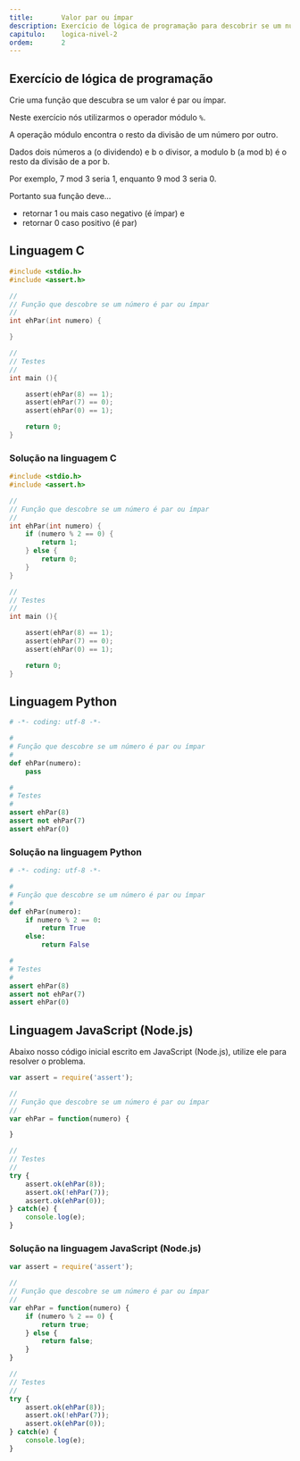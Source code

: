 ```yaml
---
title:       Valor par ou ímpar
description: Exercício de lógica de programação para descobrir se um número é par ou ímpar.
capitulo:    logica-nivel-2
ordem:       2
---
```




Exercício de lógica de programação
---

Crie uma função que descubra se um valor é par ou ímpar.

Neste exercício nós utilizarmos o operador módulo `%`.

A operação módulo encontra o resto da divisão de um número por outro.

Dados dois números a (o dividendo) e b o divisor, a modulo b (a mod b) é o resto da divisão de a por b.

Por exemplo, 7 mod 3 seria 1, enquanto 9 mod 3 seria 0.

Portanto sua função deve...

- retornar 1 ou mais caso negativo (é ímpar) e
- retornar 0 caso positivo (é par)



Linguagem C
---


```c
#include <stdio.h>
#include <assert.h>

//
// Função que descobre se um número é par ou ímpar
//
int ehPar(int numero) {

}

//
// Testes
//
int main (){

    assert(ehPar(8) == 1);
    assert(ehPar(7) == 0);
    assert(ehPar(0) == 1);

    return 0;
}
```


### Solução na linguagem C

```c
#include <stdio.h>
#include <assert.h>

//
// Função que descobre se um número é par ou ímpar
//
int ehPar(int numero) {
    if (numero % 2 == 0) {
        return 1;
    } else {
        return 0;
    }
}

//
// Testes
//
int main (){

    assert(ehPar(8) == 1);
    assert(ehPar(7) == 0);
    assert(ehPar(0) == 1);

    return 0;
}
```

Linguagem Python
---

```python
# -*- coding: utf-8 -*-

#
# Função que descobre se um número é par ou ímpar
#
def ehPar(numero):
    pass

#
# Testes
#
assert ehPar(8)
assert not ehPar(7)
assert ehPar(0)
```


### Solução na linguagem Python


```python
# -*- coding: utf-8 -*-

#
# Função que descobre se um número é par ou ímpar
#
def ehPar(numero):
    if numero % 2 == 0:
        return True
    else:
        return False

#
# Testes
#
assert ehPar(8)
assert not ehPar(7)
assert ehPar(0)
```


Linguagem JavaScript (Node.js)
---

Abaixo nosso código inicial escrito em JavaScript (Node.js), utilize ele para resolver o problema.


```javascript
var assert = require('assert');

//
// Função que descobre se um número é par ou ímpar
//
var ehPar = function(numero) {

}

//
// Testes
//
try {
    assert.ok(ehPar(8));
    assert.ok(!ehPar(7));
    assert.ok(ehPar(0));
} catch(e) {
    console.log(e);
}
```


### Solução na linguagem JavaScript (Node.js)


```javascript
var assert = require('assert');

//
// Função que descobre se um número é par ou ímpar
//
var ehPar = function(numero) {
    if (numero % 2 == 0) {
        return true;
    } else {
        return false;
    }
}

//
// Testes
//
try {
    assert.ok(ehPar(8));
    assert.ok(!ehPar(7));
    assert.ok(ehPar(0));
} catch(e) {
    console.log(e);
}
```


